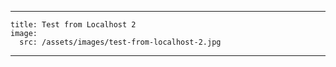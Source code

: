 ---
    title: Test from Localhost 2
    image:
      src: /assets/images/test-from-localhost-2.jpg
  ---
